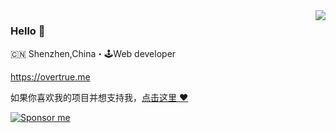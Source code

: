 <img align="right" src="https://github-readme-stats.vercel.app/api?username=overtrue&show_icons=true&icon_color=805AD5&text_color=718096&bg_color=ffffff&hide_title=true" />

### Hello 👋

🇨🇳 Shenzhen,China・🕹Web developer

https://overtrue.me

如果你喜欢我的项目并想支持我，[点击这里 :heart:](https://github.com/sponsors/overtrue)

<!-- ![](https://gitwar.herokuapp.com/badge?username=overtrue&style=for-the-badge) -->


[![Sponsor me](https://github.com/overtrue/overtrue/blob/master/sponsor-me-button-s.svg?raw=true)](https://github.com/sponsors/overtrue)

